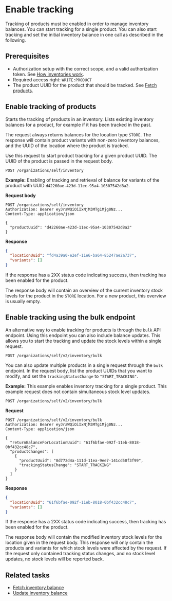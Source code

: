 Enable tracking
=====
Tracking of products must be enabled in order to manage inventory balances. You can start tracking for a single product. You can also start tracking and set the initial inventory balance in one call as described in the following.

## Prerequisites
* Authorization setup with the correct scope, and a valid authorization token. See [How inventories work](../../concepts/how-inventories-work.md).
* Required access right: `WRITE:PRODUCT`
* The product UUID for the product that should be tracked. See [Fetch products](https://github.com/iZettle/devx-doc-experiment/blob/main/api-documentation/product-library-api/user-guides/manage-products/fetch-products.md).

## Enable tracking of products
Starts the tracking of products in an inventory. Lists existing inventory balances for a product, for example if it has been tracked in the past. 

The request always returns balances for the location type `STORE`. The response will contain product variants with non-zero inventory balances, and the UUID of the location where the product is tracked.

Use this request to start product tracking for a given product UUID. The UUID of the product is passed in the request body.

```http request
POST /organizations/self/inventory
```

**Example:** Enabling of tracking and retrieval of balance for variants of the product with UUID `d42260ae-423d-11ec-95a4-10307542d8a2`.

**Request body**

```http request
POST /organizations/self/inventory
Authorization: Bearer eyJraWQiOiIxNjM3MTg1Mjg0Nz...
Content-Type: application/json

{
  "productUuid": "d42260ae-423d-11ec-95a4-10307542d8a2"
}
```

**Response**

```json
{
  "locationUuid": "fd4a39a0-e2ef-11e6-ba64-85247ae2a737",
  "variants": []
}
```

If the response has a 2XX status code indicating success, then tracking has been enabled for the product.

The response body will contain an overview of the current inventory stock levels for the product in the `STORE` location. For a new product, this overview is usually empty.

## Enable tracking using the bulk endpoint 
An alternative way to enable tracking for products is through the `bulk` API endpoint. Using this endpoint you can also include balance updates. This allows you to start the tracking and update the stock levels within a single request. 

```http request
POST /organizations/self/v2/inventory/bulk
```
You can also update multiple products in a single request through the `bulk` endpoint. In the request body, list the product UUIDs that you want to modify, and set the `trackingStatusChange` to `"START_TRACKING"`.

**Example:**  This example enables inventory tracking for a single product. This example request does not contain simultaneous stock level updates.

```http request
POST /organizations/self/v2/inventory/bulk
```

**Request**

```http request
POST /organizations/self/v2/inventory/bulk
Authorization: Bearer eyJraWQiOiIxNjM3MTg1Mjg0Nz...
Content-Type: application/json

{
  "returnBalanceForLocationUuid": "61f6bfae-092f-11eb-8018-0bf432cc48c7",
  "productChanges": [
    {
      "productUuid": "8d772d4a-111d-11ea-9ee7-141cd50f3f99",
      "trackingStatusChange": "START_TRACKING"
    }
  ]
}
```

**Response**

```json
{
  "locationUuid": "61f6bfae-092f-11eb-8018-0bf432cc48c7",
  "variants": []
}
```

If the response has a 2XX status code indicating success, then tracking has been enabled for the product.

The response body will contain the modified inventory stock levels for the location given in the request body. This response will only contain the products and variants for which stock levels were affected by the request. If the request only contained tracking status changes, and no stock level updates, no stock levels will be reported back.

## Related tasks

* [Fetch inventory balance](../manage-inventory-balances/fetch-inventory-balance.md)
* [Update inventory balance](../manage-inventory-balances/update-inventory-balance.md)
